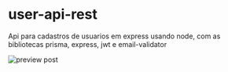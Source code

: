 # user-api-rest

  Api para cadastros de usuarios em express usando node, com as bibliotecas prisma, express, jwt e email-validator


![preview post](https://i.imgur.com/zgjciya.jpg)
